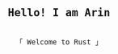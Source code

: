 <h2 align="center"><samp>Hello! I am <b><a rel="nofollow noopener noreferrer" target="_blank">Arin</a></b></samp></h3>
<p align="center"><br>
  <samp>
    「 Welcome to Rust 」<br>
  </samp>
</p>

<br>
